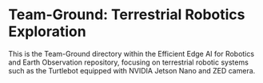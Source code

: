 # Team-Ground: Terrestrial Robotics Exploration

This is the Team-Ground directory within the Efficient Edge AI for Robotics and Earth Observation repository, focusing on terrestrial robotic systems such as the Turtlebot equipped with NVIDIA Jetson Nano and ZED camera.
